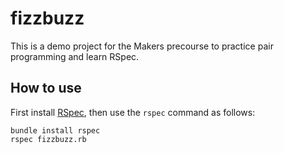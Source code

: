 # fizzbuzz #

This is a demo project for the Makers precourse to practice pair programming and learn RSpec.

## How to use ##

First install [RSpec](http://rspec.info/), then use the `rspec` command as follows:
```shell
bundle install rspec
rspec fizzbuzz.rb
```
